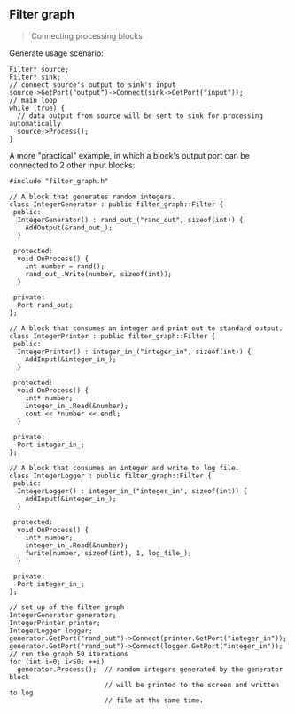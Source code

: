 Filter graph
------------

> Connecting processing blocks

Generate usage scenario:

	Filter* source;
	Filter* sink;
	// connect source's output to sink's input
	source->GetPort("output")->Connect(sink->GetPort("input"));
	// main loop
	while (true) {
	  // data output from source will be sent to sink for processing automatically
	  source->Process();
	}

A more "practical" example, in which a block's output port can be connected to 2
other input blocks:

	#include "filter_graph.h"
	
	// A block that generates random integers.
	class IntegerGenerator : public filter_graph::Filter {
	 public:
	  IntegerGenerator() : rand_out_("rand_out", sizeof(int)) {
	    AddOutput(&rand_out_);
	  }
	
	 protected:
	  void OnProcess() {
	    int number = rand();
	    rand_out_.Write(number, sizeof(int));
	  }
	
	 private:
	  Port rand_out;
	};
	
	// A block that consumes an integer and print out to standard output.
	class IntegerPrinter : public filter_graph::Filter {
	 public:
	  IntegerPrinter() : integer_in_("integer_in", sizeof(int)) {
	    AddInput(&integer_in_);
	  }
	
	 protected:
	  void OnProcess() {
	    int* number;
	    integer_in_.Read(&number);
	    cout << *number << endl;
	  }
	
	 private:
	  Port integer_in_;
	};
	
	// A block that consumes an integer and write to log file.
	class IntegerLogger : public filter_graph::Filter {
	 public:
	  IntegerLogger() : integer_in_("integer_in", sizeof(int)) {
	    AddInput(&integer_in_);
	  }
	
	 protected:
	  void OnProcess() {
	    int* number;
	    integer_in_.Read(&number);
	    fwrite(number, sizeof(int), 1, log_file_);
	  }
	
	 private:
	  Port integer_in_;
	};
	
	// set up of the filter graph
	IntegerGenerator generator;
	IntegerPrinter printer;
	IntegerLogger logger;
	generator.GetPort("rand_out")->Connect(printer.GetPort("integer_in"));
	generator.GetPort("rand_out")->Connect(logger.GetPort("integer_in"));
	// run the graph 50 iterations
	for (int i=0; i<50; ++i)
	  generator.Process();  // random integers generated by the generator block
	                        // will be printed to the screen and written to log
	                        // file at the same time.
